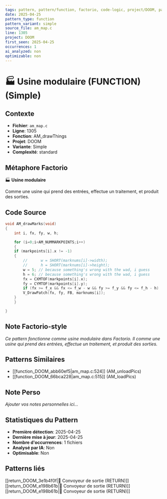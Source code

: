 ```yaml
---
tags: pattern, pattern/function, factorio, code-logic, project/DOOM, pattern/variant/simple
date: 2025-04-25
pattern_type: function
pattern_variant: simple
source_file: am_map.c
line: 1305
project: DOOM
first_seen: 2025-04-25
occurrences: 1
ai_analyzed: non
optimizable: non
---
```


# 🏭 Usine modulaire (FUNCTION) (Simple)

## Contexte
- **Fichier**: `am_map.c`
- **Ligne**: 1305
- **Fonction**: AM_drawThings
- **Projet**: DOOM
- **Variante**: Simple
- **Complexité**: standard

## Métaphore Factorio
🏭 **Usine modulaire**

Comme une usine qui prend des entrées, effectue un traitement, et produit des sorties.

## Code Source
```c
void AM_drawMarks(void)
{
    int i, fx, fy, w, h;

    for (i=0;i<AM_NUMMARKPOINTS;i++)
    {
	if (markpoints[i].x != -1)
	{
	    //      w = SHORT(marknums[i]->width);
	    //      h = SHORT(marknums[i]->height);
	    w = 5; // because something's wrong with the wad, i guess
	    h = 6; // because something's wrong with the wad, i guess
	    fx = CXMTOF(markpoints[i].x);
	    fy = CYMTOF(markpoints[i].y);
	    if (fx >= f_x && fx <= f_w - w && fy >= f_y && fy <= f_h - h)
		V_DrawPatch(fx, fy, FB, marknums[i]);
	}
    }

}
```

## Note Factorio-style
*Ce pattern fonctionne comme usine modulaire dans Factorio. Il comme une usine qui prend des entrées, effectue un traitement, et produit des sorties.*

## Patterns Similaires
- [[function_DOOM_abb60ef5|am_map.c:524]] (AM_unloadPics)
- [[function_DOOM_66bca228|am_map.c:515]] (AM_loadPics)

## Note Perso
*Ajouter vos notes personnelles ici...*

## Statistiques du Pattern
- **Première détection**: 2025-04-25
- **Dernière mise à jour**: 2025-04-25
- **Nombre d'occurrences**: 1 fichiers
- **Analysé par IA**: Non
- **Optimisable**: Non

## Patterns liés
[[return_DOOM_3e1b4f0f|🚚 Convoyeur de sortie (RETURN)]]
[[return_DOOM_e198b61b|🚚 Convoyeur de sortie (RETURN)]]
[[return_DOOM_e198b61b|🚚 Convoyeur de sortie (RETURN)]]

